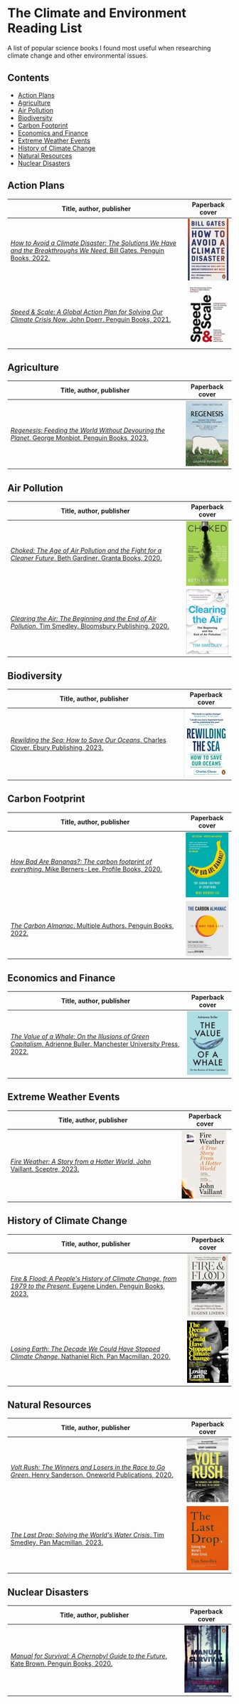 # The Climate and Environment Reading List

A list of popular science books I found most useful when researching climate change and other environmental issues.

## Contents
  * [Action Plans](#action-plans)
  * [Agriculture](#agriculture)
  * [Air Pollution](#air-pollution)
  * [Biodiversity](#biodiversity)
  * [Carbon Footprint](#carbon-footprint)
  * [Economics and Finance](#economics-and-finance)
  * [Extreme Weather Events](#extreme-weather-events)
  * [History of Climate Change](#history-of-climate-change)
  * [Natural Resources](#natural-resources)
  * [Nuclear Disasters](#nuclear-disasters)

## Action Plans

| Title, author, publisher | Paperback cover |
| ------------------------ | --------------- |
| [_How to Avoid a Climate Disaster: The Solutions We Have and the Breakthroughs We Need_. Bill Gates. Penguin Books, 2022.](https://uk.bookshop.org/p/books/how-to-avoid-a-climate-disaster-the-solutions-we-have-and-the-breakthroughs-we-need-bill-gates/1305189?ean=9780141993010) | ![cover](assets/how_to_avoid_a_climate_disaster.jpg) |
| [_Speed & Scale: A Global Action Plan for Solving Our Climate Crisis Now_. John Doerr. Penguin Books, 2021.](https://uk.bookshop.org/p/books/speed-scale-a-global-action-plan-for-solving-our-climate-crisis-now-john-doerr/6161168?ean=9780241537770) | ![cover](assets/speed_and_scale.jpg) |

## Agriculture

| Title, author, publisher | Paperback cover |
| ------------------------ | --------------- |
| [_Regenesis: Feeding the World Without Devouring the Planet_. George Monbiot. Penguin Books, 2023.](https://uk.bookshop.org/p/books/regenesis-feeding-the-world-without-devouring-the-planet-george-monbiot/7271836?ean=9780141992990) | ![cover](assets/regenesis.jpg) |

## Air Pollution

| Title, author, publisher | Paperback cover |
| ------------------------ | --------------- |
| [_Choked: The Age of Air Pollution and the Fight for a Cleaner Future_. Beth Gardiner. Granta Books, 2020.](https://uk.bookshop.org/p/books/choked-the-age-of-air-pollution-and-the-fight-for-a-cleaner-future-beth-gardiner/586237?ean=9781846276477) | ![cover](assets/choked.jpg) |
| [_Clearing the Air: The Beginning and the End of Air Pollution_. Tim Smedley. Bloomsbury Publishing, 2020.](https://uk.bookshop.org/p/books/clearing-the-air-shortlisted-for-the-royal-society-science-book-prize-tim-smedley/1246586?ean=9781472953339) | ![cover](assets/clearing_the_air.jpg) |

## Biodiversity

| Title, author, publisher | Paperback cover |
| ------------------------ | --------------- |
| [_Rewilding the Sea: How to Save Our Oceans_. Charles Clover. Ebury Publishing, 2023.](https://uk.bookshop.org/p/books/rewilding-the-sea-how-to-save-our-oceans-charles-clover/7296732?ean=9781529144055) | ![cover](assets/rewilding_the_sea.jpg) |

## Carbon Footprint

| Title, author, publisher | Paperback cover |
| ------------------------ | --------------- |
| [_How Bad Are Bananas?: The carbon footprint of everything_. Mike Berners-Lee. Profile Books, 2020.](https://uk.bookshop.org/p/books/how-bad-are-bananas-the-carbon-footprint-of-everything-mike-berners-lee/1283577?ean=9781788163811) | ![cover](assets/how_bad_are_bananas.jpg) |
| [_The Carbon Almanac_. Multiple Authors. Penguin Books, 2022.](https://uk.bookshop.org/p/books/the-carbon-almanac-the-carbon-almanac-network/6906068?ean=9780241594827) | ![cover](assets/carbon_almanac.jpg) |

## Economics and Finance

| Title, author, publisher | Paperback cover |
| ------------------------ | --------------- |
| [_The Value of a Whale: On the Illusions of Green Capitalism_. Adrienne Buller. Manchester University Press, 2022.](https://uk.bookshop.org/p/books/the-value-of-a-whale-on-the-illusions-of-green-capitalism-adrienne-buller/6240211?ean=9781526162632) | ![cover](assets/the_value_of_a_whale.jpg) |

## Extreme Weather Events

| Title, author, publisher | Paperback cover |
| ------------------------ | --------------- |
| [_Fire Weather: A Story from a Hotter World_. John Vaillant. Sceptre, 2023.](https://uk.bookshop.org/p/books/fire-weather-a-true-story-from-a-hotter-world-john-vaillant/7349520?ean=9781399720199) | ![cover](assets/fire_weather.jpg) |

## History of Climate Change

| Title, author, publisher | Paperback cover |
| ------------------------ | --------------- |
| [_Fire & Flood: A People's History of Climate Change, from 1979 to the Present_. Eugene Linden. Penguin Books, 2023.](https://uk.bookshop.org/p/books/fire-and-flood-a-people-s-history-of-climate-change-from-1979-to-the-present-eugene-linden/6342380?ean=9780141999968) | ![cover](assets/fire_and_flood.jpg) |
| [_Losing Earth: The Decade We Could Have Stopped Climate Change_. Nathaniel Rich. Pan Macmillan, 2020.](https://uk.bookshop.org/p/books/losing-earth-the-decade-we-could-have-stopped-climate-change-nathaniel-rich/236464?ean=9781529015843) | ![cover](assets/losing_earth.jpg) |

## Natural Resources

| Title, author, publisher | Paperback cover |
| ------------------------ | --------------- |
| [_Volt Rush: The Winners and Losers in the Race to Go Green_. Henry Sanderson. Oneworld Publications, 2020.](https://uk.bookshop.org/p/books/volt-rush-the-winners-and-losers-in-the-race-to-go-green-henry-sanderson/7024599?ean=9780861546190) | ![cover](assets/volt_rush.jpg) |
| [_The Last Drop: Solving the World's Water Crisis_. Tim Smedley. Pan Macmillan, 2023.](https://uk.bookshop.org/p/books/the-last-drop-tim-smedley/7352566?ean=9781529058147) | ![cover](assets/the_last_drop.jpg) |

## Nuclear Disasters

| Title, author, publisher | Paperback cover |
| ------------------------ | --------------- |
| [_Manual for Survival: A Chernobyl Guide to the Future_. Kate Brown. Penguin Books, 2020.](https://uk.bookshop.org/p/books/manual-for-survival-a-chernobyl-guide-to-the-future-kate-brown/1004360?ean=9780141988542) | ![cover](assets/manual_for_survival.jpg) |

